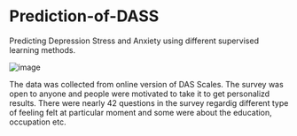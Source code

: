 # Prediction-of-DASS
Predicting Depression Stress and Anxiety using different supervised learning methods.

![image](https://user-images.githubusercontent.com/65494424/171791412-20f611bc-6367-4bb5-8ea1-fe01646353d3.png)

The data was collected from online version of DAS Scales.
The survey was open to anyone and people were motivated to take it to get personalizd results. 
There were nearly 42 questions in the survey regardig different type of feeling felt at particular moment and some were about the education, occupation etc.
